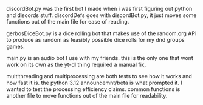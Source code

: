 discordBot.py was the first bot I made when i was first figuring out python and discords stuff. 
discordDefs goes with discordBot.py, it just moves some functions out of the main file for ease of reading.

gerbosDiceBot.py is a dice rolling bot that makes use of the random.org API to produce as random as feasibly possible dice rolls for my dnd groups games. 

main.py is an audio bot I use with my friends. this is the only one that wont work on its own as the yt-dl thing required a manual fix,

multithreading and multiprocessing are both tests to see how it works and how fast it is. the python 3.12 announcemnt/beta is what prompted it. I wanted to test the processing efficiency claims. common functions is another file to move functions out of the main file for readability.

